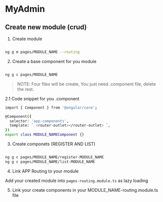 # MyAdmin

## Create new module (crud)

1. Create module

```bash

ng g m pages/MODULE_NAME --routing

```

2. Create a base component for you module

```bash

ng g c pages/MODULE_NAME

```

> NOTE: Four files will be create, You just need .component file, delete the rest.

2.1 Code snippet for you .component

```bash
import { Component } from '@angular/core';

@Component({
  selector: 'app-components',
  template: ` <router-outlet></router-outlet> `,
})
export class MODULE_NAMEComponent {}

```

3. Create componets (REGISTER AND LIST)

```bash

ng g c pages/MODULE_NAME/register-MODULE_NAME
ng g c pages/MODULE_NAME/list-MODULE_NAME

```

4. Link APP Routing to your module

Add your created module into `pages-routing.module.ts` as lazy loading


5. Link your create components in your MODULE_NAME-routing.module.ts file
